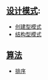 
## [设计模式](/DesignPattern/src/main/java/com/yyq/DesignPattern/):
* [创建型模式](DesignPattern/src/main/java/com/yyq/DesignPattern/creational/)
* [结构型模式](DesignPattern/src/main/java/com/yyq/DesignPattern/structural/)
## [算法]()
* [排序](/DataStruct/src/main/java/README.md)

